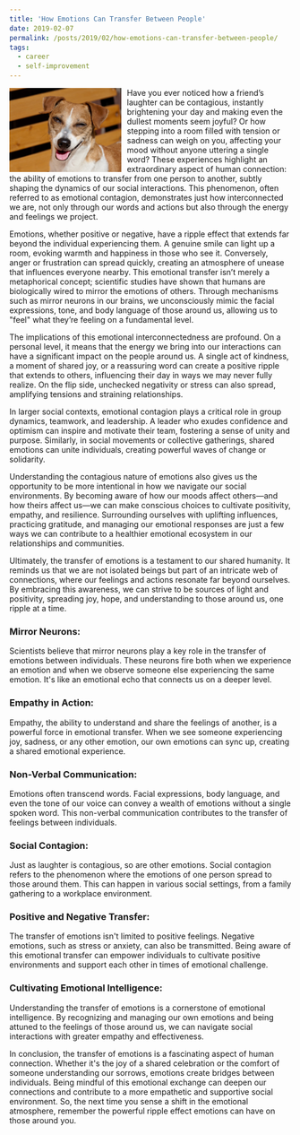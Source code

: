 ```yaml
---
title: 'How Emotions Can Transfer Between People'
date: 2019-02-07
permalink: /posts/2019/02/how-emotions-can-transfer-between-people/
tags:
  - career
  - self-improvement
---
```


<img width="200" alt="dog smile" src="/images/posts/how-emotions-can-transfer-between-people.jpg" style="float: left; margin-right: 10px;" /> Have you ever noticed how a friend’s laughter can be contagious, instantly brightening your day and making even the dullest moments seem joyful? Or how stepping into a room filled with tension or sadness can weigh on you, affecting your mood without anyone uttering a single word? These experiences highlight an extraordinary aspect of human connection: the ability of emotions to transfer from one person to another, subtly shaping the dynamics of our social interactions. This phenomenon, often referred to as emotional contagion, demonstrates just how interconnected we are, not only through our words and actions but also through the energy and feelings we project.

Emotions, whether positive or negative, have a ripple effect that extends far beyond the individual experiencing them. A genuine smile can light up a room, evoking warmth and happiness in those who see it. Conversely, anger or frustration can spread quickly, creating an atmosphere of unease that influences everyone nearby. This emotional transfer isn’t merely a metaphorical concept; scientific studies have shown that humans are biologically wired to mirror the emotions of others. Through mechanisms such as mirror neurons in our brains, we unconsciously mimic the facial expressions, tone, and body language of those around us, allowing us to "feel" what they’re feeling on a fundamental level.

The implications of this emotional interconnectedness are profound. On a personal level, it means that the energy we bring into our interactions can have a significant impact on the people around us. A single act of kindness, a moment of shared joy, or a reassuring word can create a positive ripple that extends to others, influencing their day in ways we may never fully realize. On the flip side, unchecked negativity or stress can also spread, amplifying tensions and straining relationships.

In larger social contexts, emotional contagion plays a critical role in group dynamics, teamwork, and leadership. A leader who exudes confidence and optimism can inspire and motivate their team, fostering a sense of unity and purpose. Similarly, in social movements or collective gatherings, shared emotions can unite individuals, creating powerful waves of change or solidarity.

Understanding the contagious nature of emotions also gives us the opportunity to be more intentional in how we navigate our social environments. By becoming aware of how our moods affect others—and how theirs affect us—we can make conscious choices to cultivate positivity, empathy, and resilience. Surrounding ourselves with uplifting influences, practicing gratitude, and managing our emotional responses are just a few ways we can contribute to a healthier emotional ecosystem in our relationships and communities.

Ultimately, the transfer of emotions is a testament to our shared humanity. It reminds us that we are not isolated beings but part of an intricate web of connections, where our feelings and actions resonate far beyond ourselves. By embracing this awareness, we can strive to be sources of light and positivity, spreading joy, hope, and understanding to those around us, one ripple at a time.

### Mirror Neurons:
Scientists believe that mirror neurons play a key role in the transfer of emotions between individuals. These neurons fire both when we experience an emotion and when we observe someone else experiencing the same emotion. It's like an emotional echo that connects us on a deeper level.

### Empathy in Action:
Empathy, the ability to understand and share the feelings of another, is a powerful force in emotional transfer. When we see someone experiencing joy, sadness, or any other emotion, our own emotions can sync up, creating a shared emotional experience.

### Non-Verbal Communication:
Emotions often transcend words. Facial expressions, body language, and even the tone of our voice can convey a wealth of emotions without a single spoken word. This non-verbal communication contributes to the transfer of feelings between individuals.

### Social Contagion:
Just as laughter is contagious, so are other emotions. Social contagion refers to the phenomenon where the emotions of one person spread to those around them. This can happen in various social settings, from a family gathering to a workplace environment.

### Positive and Negative Transfer:
The transfer of emotions isn't limited to positive feelings. Negative emotions, such as stress or anxiety, can also be transmitted. Being aware of this emotional transfer can empower individuals to cultivate positive environments and support each other in times of emotional challenge.

### Cultivating Emotional Intelligence:
Understanding the transfer of emotions is a cornerstone of emotional intelligence. By recognizing and managing our own emotions and being attuned to the feelings of those around us, we can navigate social interactions with greater empathy and effectiveness.

In conclusion, the transfer of emotions is a fascinating aspect of human connection. Whether it's the joy of a shared celebration or the comfort of someone understanding our sorrows, emotions create bridges between individuals. Being mindful of this emotional exchange can deepen our connections and contribute to a more empathetic and supportive social environment. So, the next time you sense a shift in the emotional atmosphere, remember the powerful ripple effect emotions can have on those around you.
